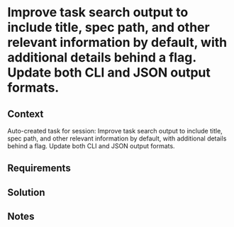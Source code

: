 # Improve task search output to include title, spec path, and other relevant information by default, with additional details behind a flag. Update both CLI and JSON output formats.

## Context

Auto-created task for session: Improve task search output to include title, spec path, and other relevant information by default, with additional details behind a flag. Update both CLI and JSON output formats.

## Requirements

## Solution

## Notes
